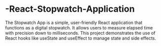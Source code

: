 # -React-Stopwatch-Application
The Stopwatch App is a simple, user-friendly React application that functions as a digital stopwatch. It allows users to measure elapsed time with precision down to milliseconds. This project demonstrates the use of React hooks like useState and useEffect to manage state and side effects.

